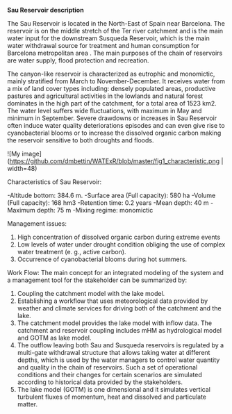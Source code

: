 **Sau Reservoir description**

The Sau Reservoir is located in the North-East of Spain near Barcelona.
The reservoir is on the middle stretch of the Ter river catchment and 
is the main water input for the downstream Susqueda Reservoir, which is
the main water withdrawal source for treatment and human consumption for 
Barcelona metropolitan area . The main purposes of the chain of reservoirs
are water supply, flood protection and recreation.

The canyon-like reservoir is characterized as eutrophic and monomictic,
mainly stratified from March to November-December. It receives water from 
a mix of land cover types including: densely populated areas, productive 
pastures and agricultural activities in the lowlands and natural forest 
dominates in the high part of the catchment, for a total area of 1523 km2.
The water level suffers wide fluctuations, with maximum in May and minimum 
in September.  Severe drawdowns or increases in Sau Reservoir often induce 
water quality deteriorations episodes and can even give rise to cyanobacterial 
blooms or to increase the dissolved organic carbon making the reservoir sensitive
to both droughts and floods.

![My image](https://github.com/dmbettin/WATExR/blob/master/fig1_characteristic.png | width=48)

Characteristics of Sau Reservoir:

-Altitude bottom: 384.6 m.
-Surface area (Full capacity): 580 ha
-Volume (Full capacity): 168 hm3
-Retention time: 0.2 years
-Mean depth: 40 m
-Maximum depth: 75 m
-Mixing regime: monomictic

Management issues:
1. High concentration of dissolved organic carbon during extreme events
2. Low levels of water under drought condition obliging the use of complex
water treatment (e. g., active carbon).
3. Occurrence of cyanobacterial blooms during hot summers.

Work Flow: 
The main concept for an integrated modeling of the system and a management tool 
for the stakeholder can be summarized by:

1. Coupling the catchment model with the lake model.
2. Establishing a workflow that uses meteorological data provided by weather and 
climate services for driving both of the catchment and the lake. 
3. The catchment model provides the lake model with inflow data. The catchment
and reservoir coupling includes mHM as hydrological model and GOTM as lake model. 
4. The outflow leaving both Sau and Susqueda reservoirs is regulated by a multi-gate
withdrawal structure that allows taking water at different depths, which is used by
the water managers to control water quantity and quality in the chain of reservoirs.
Such a set of operational conditions and their changes for certain scenarios are 
simulated according to historical data provided by the stakeholders.
5. The lake model (GOTM) is one dimensional and it simulates vertical turbulent fluxes
of momentum, heat and dissolved and particulate matter.








